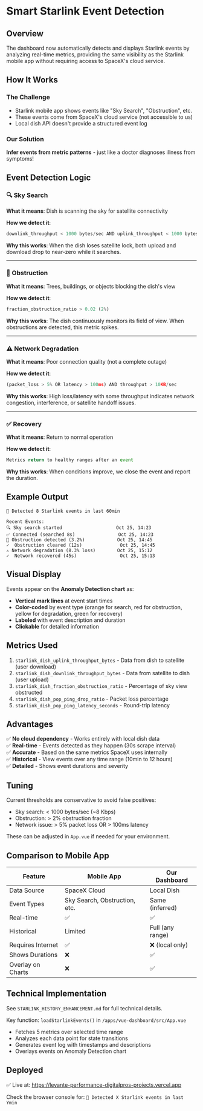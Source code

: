 # Smart Starlink Event Detection

## Overview
The dashboard now automatically detects and displays Starlink events by analyzing real-time metrics, providing the same visibility as the Starlink mobile app without requiring access to SpaceX's cloud service.

## How It Works

### The Challenge
- Starlink mobile app shows events like "Sky Search", "Obstruction", etc.
- These events come from SpaceX's cloud service (not accessible to us)
- Local dish API doesn't provide a structured event log

### Our Solution
**Infer events from metric patterns** - just like a doctor diagnoses illness from symptoms!

## Event Detection Logic

### 🔍 Sky Search
**What it means**: Dish is scanning the sky for satellite connectivity

**How we detect it**:
```javascript
downlink_throughput < 1000 bytes/sec AND uplink_throughput < 1000 bytes/sec
```

**Why this works**: When the dish loses satellite lock, both upload and download drop to near-zero while it searches.

---

### 🚫 Obstruction
**What it means**: Trees, buildings, or objects blocking the dish's view

**How we detect it**:
```javascript
fraction_obstruction_ratio > 0.02 (2%)
```

**Why this works**: The dish continuously monitors its field of view. When obstructions are detected, this metric spikes.

---

### ⚠️ Network Degradation
**What it means**: Poor connection quality (not a complete outage)

**How we detect it**:
```javascript
(packet_loss > 5% OR latency > 100ms) AND throughput > 10KB/sec
```

**Why this works**: High loss/latency with some throughput indicates network congestion, interference, or satellite handoff issues.

---

### ✅ Recovery
**What it means**: Return to normal operation

**How we detect it**:
```javascript
Metrics return to healthy ranges after an event
```

**Why this works**: When conditions improve, we close the event and report the duration.

## Example Output

```
📡 Detected 8 Starlink events in last 60min

Recent Events:
🔍 Sky search started                    Oct 25, 14:23
✅ Connected (searched 8s)                Oct 25, 14:23
🚫 Obstruction detected (3.2%)            Oct 25, 14:45
✓  Obstruction cleared (12s)              Oct 25, 14:45
⚠️ Network degradation (8.3% loss)        Oct 25, 15:12
✓  Network recovered (45s)                Oct 25, 15:13
```

## Visual Display

Events appear on the **Anomaly Detection chart** as:
- **Vertical mark lines** at event start times
- **Color-coded** by event type (orange for search, red for obstruction, yellow for degradation, green for recovery)
- **Labeled** with event description and duration
- **Clickable** for detailed information

## Metrics Used

1. `starlink_dish_uplink_throughput_bytes` - Data from dish to satellite (user download)
2. `starlink_dish_downlink_throughput_bytes` - Data from satellite to dish (user upload)
3. `starlink_dish_fraction_obstruction_ratio` - Percentage of sky view obstructed
4. `starlink_dish_pop_ping_drop_ratio` - Packet loss percentage
5. `starlink_dish_pop_ping_latency_seconds` - Round-trip latency

## Advantages

✅ **No cloud dependency** - Works entirely with local dish data  
✅ **Real-time** - Events detected as they happen (30s scrape interval)  
✅ **Accurate** - Based on the same metrics SpaceX uses internally  
✅ **Historical** - View events over any time range (10min to 12 hours)  
✅ **Detailed** - Shows event durations and severity  

## Tuning

Current thresholds are conservative to avoid false positives:
- Sky search: < 1000 bytes/sec (~8 Kbps)
- Obstruction: > 2% obstruction fraction
- Network issue: > 5% packet loss OR > 100ms latency

These can be adjusted in `App.vue` if needed for your environment.

## Comparison to Mobile App

| Feature | Mobile App | Our Dashboard |
|---------|-----------|---------------|
| Data Source | SpaceX Cloud | Local Dish |
| Event Types | Sky Search, Obstruction, etc. | Same (inferred) |
| Real-time | ✅ | ✅ |
| Historical | Limited | Full (any range) |
| Requires Internet | ✅ | ❌ (local only) |
| Shows Durations | ❌ | ✅ |
| Overlay on Charts | ❌ | ✅ |

## Technical Implementation

See `STARLINK_HISTORY_ENHANCEMENT.md` for full technical details.

Key function: `loadStarlinkEvents()` in `/apps/vue-dashboard/src/App.vue`
- Fetches 5 metrics over selected time range
- Analyzes each data point for state transitions
- Generates event log with timestamps and descriptions
- Overlays events on Anomaly Detection chart

## Deployed

✅ Live at: https://levante-performance-digitalpros-projects.vercel.app

Check the browser console for: `📡 Detected X Starlink events in last Ymin`
